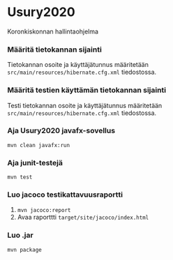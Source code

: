 # Usury2020
Koronkiskonnan hallintaohjelma

### Määritä tietokannan sijainti
Tietokannan osoite ja käyttäjätunnus määritetään ```src/main/resources/hibernate.cfg.xml``` tiedostossa.
### Määritä testien käyttämän tietokannan sijainti
Testi tietokannan osoite ja käyttäjätunnus määritetään ```src/main/resources/hibernate.cfg.xml``` tiedostossa.
### Aja Usury2020 javafx-sovellus
```mvn clean javafx:run```
### Aja junit-testejä
```mvn test```
### Luo jacoco testikattavuusraportti
1. ```mvn jacoco:report```
2. Avaa raporttti ```target/site/jacoco/index.html```
### Luo .jar
```mvn package```
